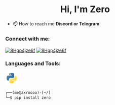 <h1 align="center">Hi, I'm Zero</h1>



- 📫 How to reach me **Discord or Telegram**

<h3 align="left">Connect with me:</h3>
<p align="left">
<a href="https://discord.com/invite/t3TBATnc" target="blank"><img align="center" src="https://images.app.goo.gl/3hymVxkPTVzEGbzk9" alt="8Hgp4jze6f" height="30" width="40" /></a>
<a href="https://t.me/pullmethode" target="blank"><img align="center" src="https://upload.wikimedia.org/wikipedia/commons/8/83/Telegram_2019_Logo.svg" alt="8Hgp4jze6f" height="30" width="40" /></a>
</p>

<h3 align="left">Languages and Tools:</h3>
<a href="https://www.python.org" target="_blank" rel="noreferrer"> <img src="https://raw.githubusercontent.com/devicons/devicon/master/icons/python/python-original.svg" alt="python" width="40" height="40"/> </a> </p>


```
┌──(me@zxroooo)-[~/]
└─$ pip install zero 
```
